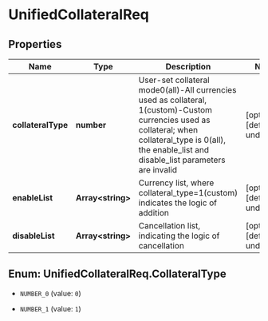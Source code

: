 # UnifiedCollateralReq

## Properties

Name | Type | Description | Notes
------------ | ------------- | ------------- | -------------
**collateralType** | **number** | User-set collateral mode0(all)-All currencies used as collateral, 1(custom)-Custom currencies used as collateral; when collateral_type is 0(all), the enable_list and disable_list parameters are invalid | [optional] [default to undefined]
**enableList** | **Array&lt;string&gt;** | Currency list, where collateral_type&#x3D;1(custom) indicates the logic of addition | [optional] [default to undefined]
**disableList** | **Array&lt;string&gt;** | Cancellation list, indicating the logic of cancellation | [optional] [default to undefined]

## Enum: UnifiedCollateralReq.CollateralType

* `NUMBER_0` (value: `0`)

* `NUMBER_1` (value: `1`)


